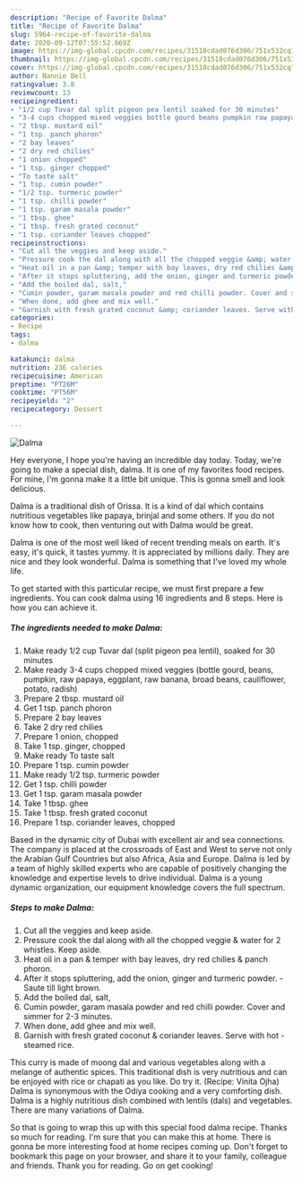 ```yaml
---
description: "Recipe of Favorite Dalma"
title: "Recipe of Favorite Dalma"
slug: 5964-recipe-of-favorite-dalma
date: 2020-09-12T07:55:52.669Z
image: https://img-global.cpcdn.com/recipes/31518cdad076d306/751x532cq70/dalma-recipe-main-photo.jpg
thumbnail: https://img-global.cpcdn.com/recipes/31518cdad076d306/751x532cq70/dalma-recipe-main-photo.jpg
cover: https://img-global.cpcdn.com/recipes/31518cdad076d306/751x532cq70/dalma-recipe-main-photo.jpg
author: Nannie Bell
ratingvalue: 3.8
reviewcount: 13
recipeingredient:
- "1/2 cup Tuvar dal split pigeon pea lentil soaked for 30 minutes"
- "3-4 cups chopped mixed veggies bottle gourd beans pumpkin raw papaya eggplant raw banana broad beans cauliflower potato radish"
- "2 tbsp. mustard oil"
- "1 tsp. panch phoron"
- "2 bay leaves"
- "2 dry red chilies"
- "1 onion chopped"
- "1 tsp. ginger chopped"
- "To taste salt"
- "1 tsp. cumin powder"
- "1/2 tsp. turmeric powder"
- "1 tsp. chilli powder"
- "1 tsp. garam masala powder"
- "1 tbsp. ghee"
- "1 tbsp. fresh grated coconut"
- "1 tsp. coriander leaves chopped"
recipeinstructions:
- "Cut all the veggies and keep aside."
- "Pressure cook the dal along with all the chopped veggie &amp; water for 2 whistles. Keep aside."
- "Heat oil in a pan &amp; temper with bay leaves, dry red chilies &amp; panch phoron."
- "After it stops spluttering, add the onion, ginger and turmeric powder.  Saute till light brown."
- "Add the boiled dal, salt,"
- "Cumin powder, garam masala powder and red chilli powder. Cover and simmer for 2-3 minutes."
- "When done, add ghee and mix well."
- "Garnish with fresh grated coconut &amp; coriander leaves. Serve with hot  steamed rice."
categories:
- Recipe
tags:
- dalma

katakunci: dalma 
nutrition: 236 calories
recipecuisine: American
preptime: "PT26M"
cooktime: "PT56M"
recipeyield: "2"
recipecategory: Dessert

---
```



![Dalma](https://img-global.cpcdn.com/recipes/31518cdad076d306/751x532cq70/dalma-recipe-main-photo.jpg)

Hey everyone, I hope you're having an incredible day today. Today, we're going to make a special dish, dalma. It is one of my favorites food recipes. For mine, I'm gonna make it a little bit unique. This is gonna smell and look delicious.

Dalma is a traditional dish of Orissa. It is a kind of dal which contains nutritious vegetables like papaya, brinjal and some others. If you do not know how to cook, then venturing out with Dalma would be great.

Dalma is one of the most well liked of recent trending meals on earth. It's easy, it's quick, it tastes yummy. It is appreciated by millions daily. They are nice and they look wonderful. Dalma is something that I've loved my whole life.


To get started with this particular recipe, we must first prepare a few ingredients. You can cook dalma using 16 ingredients and 8 steps. Here is how you can achieve it.

<!--inarticleads1-->

##### The ingredients needed to make Dalma:

1. Make ready 1/2 cup Tuvar dal (split pigeon pea lentil), soaked for 30 minutes
1. Make ready 3-4 cups chopped mixed veggies (bottle gourd, beans, pumpkin, raw papaya, eggplant, raw banana, broad beans, cauliflower, potato, radish)
1. Prepare 2 tbsp. mustard oil
1. Get 1 tsp. panch phoron
1. Prepare 2 bay leaves
1. Take 2 dry red chilies
1. Prepare 1 onion, chopped
1. Take 1 tsp. ginger, chopped
1. Make ready To taste salt
1. Prepare 1 tsp. cumin powder
1. Make ready 1/2 tsp. turmeric powder
1. Get 1 tsp. chilli powder
1. Get 1 tsp. garam masala powder
1. Take 1 tbsp. ghee
1. Take 1 tbsp. fresh grated coconut
1. Prepare 1 tsp. coriander leaves, chopped


Based in the dynamic city of Dubai with excellent air and sea connections. The company is placed at the crossroads of East and West to serve not only the Arabian Gulf Countries but also Africa, Asia and Europe. Dalma is led by a team of highly skilled experts who are capable of positively changing the knowledge and expertise levels to drive individual. Dalma is a young dynamic organization, our equipment knowledge covers the full spectrum. 

<!--inarticleads2-->

##### Steps to make Dalma:

1. Cut all the veggies and keep aside.
1. Pressure cook the dal along with all the chopped veggie &amp; water for 2 whistles. Keep aside.
1. Heat oil in a pan &amp; temper with bay leaves, dry red chilies &amp; panch phoron.
1. After it stops spluttering, add the onion, ginger and turmeric powder.  - Saute till light brown.
1. Add the boiled dal, salt,
1. Cumin powder, garam masala powder and red chilli powder. Cover and simmer for 2-3 minutes.
1. When done, add ghee and mix well.
1. Garnish with fresh grated coconut &amp; coriander leaves. Serve with hot  - steamed rice.


This curry is made of moong dal and various vegetables along with a melange of authentic spices. This traditional dish is very nutritious and can be enjoyed with rice or chapati as you like. Do try it. (Recipe: Vinita Ojha) Dalma is synonymous with the Odiya cooking and a very comforting dish. Dalma is a highly nutritious dish combined with lentils (dals) and vegetables. There are many variations of Dalma. 

So that is going to wrap this up with this special food dalma recipe. Thanks so much for reading. I'm sure that you can make this at home. There is gonna be more interesting food at home recipes coming up. Don't forget to bookmark this page on your browser, and share it to your family, colleague and friends. Thank you for reading. Go on get cooking!
